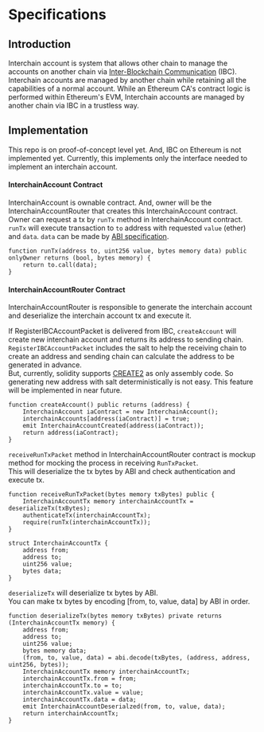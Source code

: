 # Specifications
## Introduction
Interchain account is system that allows other chain to manage the accounts on another chain via [Inter-Blockchain Communication](https://github.com/cosmos/ics) (IBC).  
Interchain accounts are managed by another chain while retaining all the capabilities of a normal account. While an Ethereum CA's contract logic is performed within Ethereum's EVM, Interchain accounts are managed by another chain via IBC in a trustless way.
  
## Implementation
This repo is on proof-of-concept level yet. And, IBC on Ethereum is not implemented yet. Currently, this implements only the interface needed to implement an interchain account.

#### InterchainAccount Contract
InterchainAccount is ownable contract. And, owner will be the InterchainAccountRouter that creates this InterchainAccount contract.  
Owner can request a tx by `runTx` method in InterchainAccount contract. `runTx` will execute transaction to `to` address with requested `value` (ether) and `data`.
`data` can be made by [ABI specification](https://solidity.readthedocs.io/en/v0.5.3/abi-spec.html).
```solidity
function runTx(address to, uint256 value, bytes memory data) public onlyOwner returns (bool, bytes memory) {
    return to.call(data);
}
```

#### InterchainAccountRouter Contract
InterchainAccountRouter is responsible to generate the interchain account and deserialize the interchain account tx and execute it.

If RegisterIBCAccountPacket is delivered from IBC, `createAccount` will create new interchain account and returns its address to sending chain.
`RegisterIBCAccountPacket` includes the salt to help the receiving chain to create an address and sending chain can calculate the address to be generated in advance.  
But, currently, solidity supports [CREATE2](https://github.com/ethereum/EIPs/blob/master/EIPS/eip-1014.md) as only assembly code. So generating new address with salt deterministically is not easy. This feature will be implemented in near future. 
```solidity
function createAccount() public returns (address) {
    InterchainAccount iaContract = new InterchainAccount();
    interchainAccounts[address(iaContract)] = true;
    emit InterchainAccountCreated(address(iaContract));
    return address(iaContract);
}
```
`receiveRunTxPacket` method in InterchainAccountRouter contract is mockup method for mocking the process in receiving `RunTxPacket`.  
This will deserialize the tx bytes by ABI and check authentication and execute tx.
```solidity
function receiveRunTxPacket(bytes memory txBytes) public {
    InterchainAccountTx memory interchainAccountTx = deserializeTx(txBytes);
    authenticateTx(interchainAccountTx);
    require(runTx(interchainAccountTx));
}
```

```solidity
struct InterchainAccountTx {
    address from;
    address to;
    uint256 value;
    bytes data;
}
```
`deserializeTx` will deserialize tx bytes by ABI.  
You can make tx bytes by encoding [from, to, value, data] by ABI in order.
```solidity
function deserializeTx(bytes memory txBytes) private returns (InterchainAccountTx memory) {
    address from;
    address to;
    uint256 value;
    bytes memory data;
    (from, to, value, data) = abi.decode(txBytes, (address, address, uint256, bytes));
    InterchainAccountTx memory interchainAccountTx;
    interchainAccountTx.from = from;
    interchainAccountTx.to = to;
    interchainAccountTx.value = value;
    interchainAccountTx.data = data;
    emit InterchainAccountDeserialzed(from, to, value, data);
    return interchainAccountTx;
}
```

